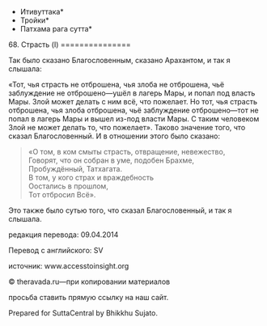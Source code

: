 * Итивуттака*
* Тройки*
* Патхама рага сутта*

68\. Страсть \(I\)
\=\=\=\=\=\=\=\=\=\=\=\=\=\=\=

Так было сказано Благословенным, сказано Арахантом, и так я слышала:

«Тот, чья страсть не отброшена, чья злоба не отброшена, чьё заблуждение не отброшено—ушёл в лагерь Мары, и попал под власть Мары\. Злой может делать с ним всё, что пожелает\. Но тот, чья страсть отброшена, чья злоба отброшена, чьё заблуждение отброшено—тот не попал в лагерь Мары и вышел из\-под власти Мары\. С таким человеком Злой не может делать то, что пожелает»\. Таково значение того, что сказал Благословенный\. И в отношении этого было сказано:

> «О том, в ком смыты страсть, отвращение, невежество,  
> Говорят, что он собран в уме, подобен Брахме,  
> Пробуждённый, Татхагата\.  
> В том, у кого страх и враждебность  
> Оостались в прошлом,  
> Тот отбросил Всё»\.

Это также было сутью того, что сказал Благословенный, и так я слышала\.

редакция перевода: 09\.04\.2014

Перевод с английского: SV

источник: www\.accesstoinsight\.org

© theravada\.ru—при копировании материалов

просьба ставить прямую ссылку на наш сайт\.

Prepared for SuttaCentral by Bhikkhu Sujato\.